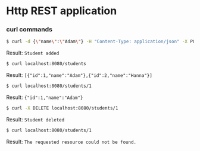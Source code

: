 # Http REST application
### curl commands
```bash
$ curl -d {\"name\":\"Adam\"} -H "Content-Type: application/json" -X POST localhost:8080/students
```  
Result: `Student added` 
```bash
$ curl localhost:8080/students
``` 
Result: `[{"id":1,"name":"Adam"},{"id":2,"name":"Hanna"}]`
```bash
$ curl localhost:8080/students/1
```  
Result: `{"id":1,"name":"Adam"}`  
```bash
$ curl -X DELETE localhost:8080/students/1
```  
Result: `Student deleted`  
```bash
$ curl localhost:8080/students/1
```  
Result: `The requested resource could not be found.`
